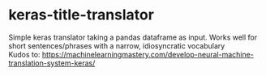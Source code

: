 # keras-title-translator
Simple keras translator taking a pandas dataframe as input. Works well for short sentences/phrases with a narrow, idiosyncratic vocabulary
<br>Kudos to: https://machinelearningmastery.com/develop-neural-machine-translation-system-keras/
